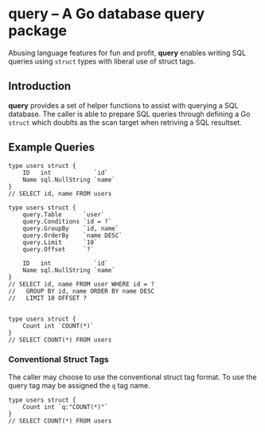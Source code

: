# **query** – A Go database query package

Abusing language features for fun and profit, **query** enables writing SQL queries using `struct` types with liberal use of struct tags.

## Introduction

**query** provides a set of helper functions to assist with querying a SQL database. The caller is able to prepare SQL queries through defining a Go `struct` which doublts as the scan target when retriving a SQL resultset.

## Example Queries

    type users struct {
        ID   int            `id`
        Name sql.NullString `name`
    }
    // SELECT id, name FROM users

    type users struct {
        query.Table      `user`
        query.Conditions `id = ?`
        query.GroupBy    `id, name`
        query.OrderBy    `name DESC`
        query.Limit      `10`
        query.Offset     `?`

        ID   int            `id`
        Name sql.NullString `name`
    }
    // SELECT id, name FROM user WHERE id = ?
    //   GROUP BY id, name ORDER BY name DESC
    //   LIMIT 10 OFFSET ?


    type users struct {
        Count int `COUNT(*)`
    }
    // SELECT COUNT(*) FROM users

### Conventional Struct Tags

The caller may choose to use the conventional struct tag format. To use the query tag may be assigned the `q` tag name.

    type users struct {
        Count int `q:"COUNT(*)"`
    }
    // SELECT COUNT(*) FROM users

